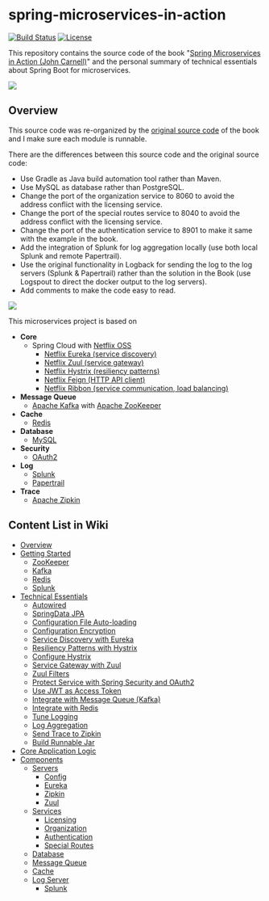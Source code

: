 # spring-microservices-in-action

[![Build Status](https://travis-ci.org/wuyichen24/spring-microservices-in-action.svg?branch=master)](https://travis-ci.org/wuyichen24/spring-microservices-in-action)
[![License](https://img.shields.io/badge/License-Apache%202.0-green.svg)](https://opensource.org/licenses/Apache-2.0) 

This repository contains the source code of the book "[Spring Microservices in Action (John Carnell)](https://www.manning.com/books/spring-microservices-in-action)" and the personal summary of technical essentials about Spring Boot for microservices.

![](https://github.com/wuyichen24/spring-microservices-in-action/blob/master/readme/pics/Carnell-Spring-HI.png)

## Overview
This source code was re-organized by the [original source code](https://www.manning.com/downloads/1578) of the book and I make sure each module is runnable.

There are the differences between this source code and the original source code:
- Use Gradle as Java build automation tool rather than Maven.
- Use MySQL as database rather than PostgreSQL.
- Change the port of the organization service to 8060 to avoid the address conflict with the licensing service.
- Change the port of the special routes service to 8040 to avoid the address conflict with the licensing service.
- Change the port of the authentication service to 8901 to make it same with the example in the book.
- Add the integration of Splunk for log aggregation locally (use both local Splunk and remote Papertrail).
- Use the original functionality in Logback for sending the log to the log servers (Splunk & Papertrail) rather than the solution in the Book (use Logspout to direct the docker output to the log servers).
- Add comments to make the code easy to read.

![](https://github.com/wuyichen24/spring-microservices-in-action/blob/master/readme/pics/whole_structure/whole_structure.png)

This microservices project is based on 
- **Core**
   - Spring Cloud with [Netflix OSS](https://netflix.github.io/)
      - [Netflix Eureka (service discovery)](https://github.com/Netflix/eureka)
      - [Netflix Zuul (service gateway)](https://github.com/Netflix/zuul)
      - [Netflix Hystrix (resiliency patterns)](https://github.com/Netflix/hystrix)
      - [Netflix Feign (HTTP API client)](https://github.com/OpenFeign/feign)
      - [Netflix Ribbon (service communication, load balancing)](https://github.com/Netflix/ribbon)
- **Message Queue**
   - [Apache Kafka](https://kafka.apache.org/) with [Apache ZooKeeper](https://zookeeper.apache.org/)
- **Cache**
   - [Redis](https://redis.io/)
- **Database**
   - [MySQL](https://www.mysql.com/)
- **Security**
   - [OAuth2](https://oauth.net/2/)
- **Log**
   - [Splunk](https://www.splunk.com/)
   - [Papertrail](https://papertrailapp.com/)
- **Trace**
   - [Apache Zipkin](https://zipkin.apache.org/)

## Content List in Wiki
- [Overview](https://github.com/wuyichen24/spring-microservices-in-action/wiki)
- [Getting Started](https://github.com/wuyichen24/spring-microservices-in-action/wiki/Getting-Started)
   - [ZooKeeper](https://github.com/wuyichen24/spring-microservices-in-action/wiki/Getting-Started#install-apache-zookeeper)
   - [Kafka](https://github.com/wuyichen24/spring-microservices-in-action/wiki/Getting-Started#install-apache-kafka)
   - [Redis](https://github.com/wuyichen24/spring-microservices-in-action/wiki/Getting-Started#install-redis)
   - [Splunk](https://github.com/wuyichen24/spring-microservices-in-action/wiki/Splunk)
- [Technical Essentials](https://github.com/wuyichen24/spring-microservices-in-action/wiki/Technical-Essentials)
   - [Autowired](https://github.com/wuyichen24/spring-microservices-in-action/wiki/Autowired)
   - [SpringData JPA](https://github.com/wuyichen24/spring-microservices-in-action/wiki/SpringData-JPA)
   - [Configuration File Auto-loading](https://github.com/wuyichen24/spring-microservices-in-action/wiki/Configuration-File-Auto-loading)
   - [Configuration Encryption](https://github.com/wuyichen24/spring-microservices-in-action/wiki/Configuration-Encryption)
   - [Service Discovery with Eureka](https://github.com/wuyichen24/spring-microservices-in-action/wiki/Service-Discovery-with-Eureka)
   - [Resiliency Patterns with Hystrix](https://github.com/wuyichen24/spring-microservices-in-action/wiki/Resiliency-Patterns-with-Hystrix)
   - [Configure Hystrix](https://github.com/wuyichen24/spring-microservices-in-action/wiki/Configure-Hystrix)
   - [Service Gateway with Zuul](https://github.com/wuyichen24/spring-microservices-in-action/wiki/Service-Gateway-with-Zuul)
   - [Zuul Filters](https://github.com/wuyichen24/spring-microservices-in-action/wiki/Zuul-Filters)
   - [Protect Service with Spring Security and OAuth2](https://github.com/wuyichen24/spring-microservices-in-action/wiki/Protect-Service-with-Spring-Security-and-OAuth2)
   - [Use JWT as Access Token](https://github.com/wuyichen24/spring-microservices-in-action/wiki/Use-JWT-as-Access-Token)
   - [Integrate with Message Queue (Kafka)](https://github.com/wuyichen24/spring-microservices-in-action/wiki/Integrate-with-Message-Queue-(Kafka))
   - [Integrate with Redis](https://github.com/wuyichen24/spring-microservices-in-action/wiki/Integrate-with-Redis)
   - [Tune Logging](https://github.com/wuyichen24/spring-microservices-in-action/wiki/Tune-Logging)
   - [Log Aggregation](https://github.com/wuyichen24/spring-microservices-in-action/wiki/Log-Aggregation)
   - [Send Trace to Zipkin](https://github.com/wuyichen24/spring-microservices-in-action/wiki/Send-Trace-to-Zipkin)
   - [Build Runnable Jar](https://github.com/wuyichen24/spring-microservices-in-action/wiki/Build-Runnable-Jar)
- [Core Application Logic](https://github.com/wuyichen24/spring-microservices-in-action/wiki/Core-Application-Logic)
- [Components](https://github.com/wuyichen24/spring-microservices-in-action/wiki/Components)
   - [Servers]()
      - [Config](https://github.com/wuyichen24/spring-microservices-in-action/wiki/Config-Server)
      - [Eureka](https://github.com/wuyichen24/spring-microservices-in-action/wiki/Eureka-Server)
      - [Zipkin](https://github.com/wuyichen24/spring-microservices-in-action/wiki/Zipkin-Server)
      - [Zuul](https://github.com/wuyichen24/spring-microservices-in-action/wiki/Zuul-Server)
   - [Services]()
      - [Licensing](https://github.com/wuyichen24/spring-microservices-in-action/wiki/Licensing-Service)
      - [Organization](https://github.com/wuyichen24/spring-microservices-in-action/wiki/Organization-Service)
      - [Authentication](https://github.com/wuyichen24/spring-microservices-in-action/wiki/Authentication-Service)
      - [Special Routes](https://github.com/wuyichen24/spring-microservices-in-action/wiki/Special-Routes-Service)
   - [Database](https://github.com/wuyichen24/spring-microservices-in-action/wiki/Database)
   - [Message Queue](https://github.com/wuyichen24/spring-microservices-in-action/wiki/Message-Queue)
   - [Cache](https://github.com/wuyichen24/spring-microservices-in-action/wiki/Cache)
   - [Log Server]()
      - [Splunk](https://github.com/wuyichen24/spring-microservices-in-action/wiki/Splunk-Server)
